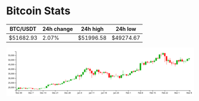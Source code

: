 # Bitcoin Stats

BTC/USDT|24h change|24h high|24h low|
|---|---|---|---|
|$51682.93|2.07%|$51996.58|$49274.67|

<img src="./chart.svg">
